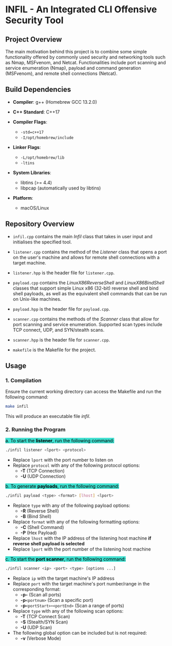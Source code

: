 # INFIL - An Integrated CLI Offensive Security Tool

## Project Overview
The main motivation behind this project is to combine some simple functionality offered by commonly used security and networking tools such as Nmap, MSFvenom, and Netcat. Functionalities include port scanning and service enumeration (Nmap), payload and command generation (MSFvenom), and remote shell connections (Netcat).

## Build Dependencies
- **Compiler**: g++ (Homebrew GCC 13.2.0)

- **C++ Standard**: C++17

- **Compiler Flags**:
  - `-std=c++17`
  - `-I/opt/homebrew/include`

- **Linker Flags**:

  - `-L/opt/homebrew/lib`
  - `-ltins`

- **System Libraries**:
  - libtins (>= 4.4)
  - libpcap (automatically used by libtins)

- **Platform**:
  - macOS/Linux

## Repository Overview
- `infil.cpp` contains the main *Infil* class that takes in user input and initialises the specified tool.

- `listener.cpp` contains the method of the *Listener* class that opens a port on the user's machine and allows for remote shell connections with a target machine.

- `listener.hpp` is the header file for `listener.cpp`.

- `payload.cpp` contains the *LinuxX86ReverseShell* and *LinuxX86BindShell* classes that support simple Linux x86 (32-bit) reverse shell and bind shell payloads, as well as the equivalent shell commands that can be run on Unix-like machines.

- `payload.hpp` is the header file for `payload.cpp`.

- `scanner.cpp` contains the methods of the *Scanner* class that allow for port scanning and service enumeration. Supported scan types include TCP connect, UDP, and SYN/stealth scans.

- `scanner.hpp` is the header file for `scanner.cpp`.

- `makefile` is the Makefile for the project.

## Usage
### 1. Compilation
Ensure the current working directory can access the Makefile and run the following command:
```sh
make infil
```
This will produce an executable file *infil*.

### 2. Running the Program
<mark style="background-color: turquoise">a. To start the **listener**, run the following command:</mark>
```sh
./infil listener <lport> <protocol>
```
- Replace `lport` with the port number to listen on
- Replace `protocol` with any of the following protocol options:
  - **-T** (TCP Connection)
  - **-U** (UDP Connection)

<mark style="background-color: turquoise">b. To generate **payloads**, run the following command:</mark>
```sh
./infil payload <type> <format> [lhost] <lport>
```
- Replace `type` with any of the following payload options:
  - **-R** (Reverse Shell)
  - **-B** (Bind Shell)
- Replace `format` with any of the following formatting options:
  - **-C** (Shell Command)
  - **-P** (Hex Payload)
- Replace `lhost` with the IP address of the listening host machine **if reverse shell payload is selected**
- Replace `lport` with the port number of the listening host machine

<mark style="background-color: turquoise">c. To start the **port scanner**, run the following command:</mark>
```sh
./infil scanner <ip> <port> <type> [options ...]
```
- Replace `ip` with the target machine's IP address
- Replace `port` with the target machine's port number/range in the corresponding format:
  - **-p-** (Scan all ports)
  - **-p**`<portnum>` (Scan a specific port)
  - **-p**`<portStart>`**-**`<portEnd>` (Scan a range of ports)
- Replace `type` with any of the following scan options:
  - **-T** (TCP Connect Scan)
  - **-S** (Stealth/SYN Scan)
  - **-U** (UDP Scan)
- The following global option can be included but is not required:
  - **-v** (Verbose Mode)


